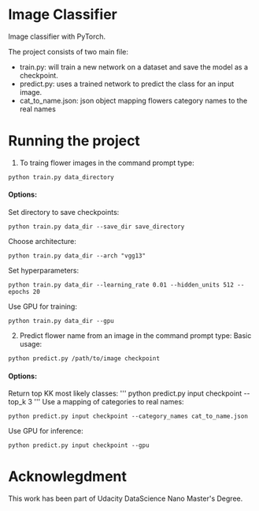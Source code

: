 # Image Classifier
Image classifier with PyTorch.

The project consists of two main file:
  - train.py: will train a new network on a dataset and save the model as a checkpoint.
  - predict.py: uses a trained network to predict the class for an input image.
  - cat_to_name.json: json object mapping flowers category names to the real names

# Running the project
1. To traing flower images in the command prompt type:
```
python train.py data_directory
```
#### Options:
Set directory to save checkpoints: 
```
python train.py data_dir --save_dir save_directory
```
Choose architecture: 
```
python train.py data_dir --arch "vgg13"
```
Set hyperparameters: 
```
python train.py data_dir --learning_rate 0.01 --hidden_units 512 --epochs 20
```
Use GPU for training: 
```
python train.py data_dir --gpu
```

2. Predict flower name from an image in the command prompt type:
Basic usage: 
```
python predict.py /path/to/image checkpoint
```
#### Options:
Return top KK most likely classes: 
'''
python predict.py input checkpoint --top_k 3
'''
Use a mapping of categories to real names: 
```
python predict.py input checkpoint --category_names cat_to_name.json
```
Use GPU for inference: 
```
python predict.py input checkpoint --gpu
```

# Acknowlegdment
This work has been part of Udacity DataScience Nano Master's Degree.
